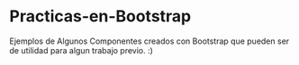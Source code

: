 # Practicas-en-Bootstrap
 
Ejemplos de Algunos Componentes creados con Bootstrap que pueden ser de utilidad para algun trabajo previo. :)

